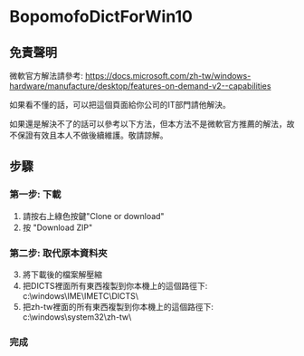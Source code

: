 # BopomofoDictForWin10

## 免責聲明
微軟官方解法請參考: 
https://docs.microsoft.com/zh-tw/windows-hardware/manufacture/desktop/features-on-demand-v2--capabilities

如果看不懂的話，可以把這個頁面給你公司的IT部門請他解決。

如果還是解決不了的話可以參考以下方法，但本方法不是微軟官方推薦的解法，故不保證有效且本人不做後續維護。敬請諒解。

## 步驟

### 第一步: 下載
1. 請按右上綠色按鍵"Clone or download"
2. 按 "Download ZIP"

### 第二步: 取代原本資料夾
3. 將下載後的檔案解壓縮
4. 把DICTS裡面所有東西複製到你本機上的這個路徑下: c:\windows\IME\IMETC\DICTS\
5. 把zh-tw裡面的所有東西複製到你本機上的這個路徑下: c:\windows\system32\zh-tw\

### 完成